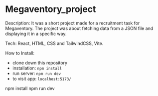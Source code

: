 # Megaventory_project
Description:
It was a short project made for a recruitment task for Megaventory. The project was about fetching data from a JSON file and displaying it in a specific way.

Tech: React, HTML, CSS and TailwindCSS, Vite.

How to Install:
 - clone down this repository
 - installation: `npm install`
 - run server: `npm run dev`
 - to visit app: `localhost:5173/`

npm install
npm run dev
